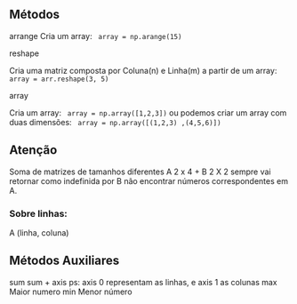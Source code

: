 ## Métodos

arrange
Cria um array: `` array = np.arange(15)``

reshape

Cria uma matriz composta por Coluna(n) e Linha(m) a partir de um array: `` array = arr.reshape(3, 5)``

array

Cria um array: `` array = np.array([1,2,3])``
ou podemos criar um array com duas dimensões: `` array = np.array([(1,2,3) ,(4,5,6)])``

## Atenção

Soma de matrizes de tamanhos diferentes A 2 x 4 + B 2 X 2 sempre vai retornar como indefinida por B não encontrar números correspondentes em A.

### Sobre linhas:
A (linha, coluna)

## Métodos Auxiliares

sum
    sum + axis
        ps: axis 0 representam as linhas, e axis 1 as colunas
max
    Maior numero
min
    Menor número 

